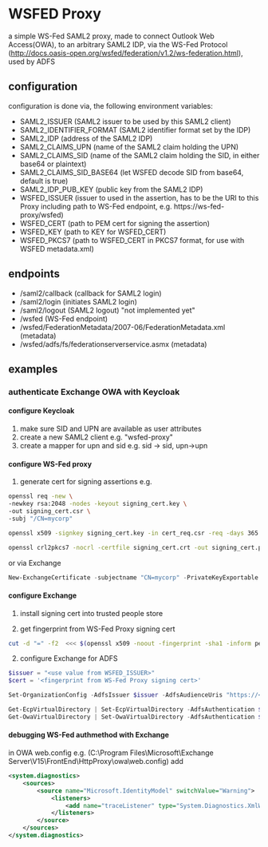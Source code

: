 
# WSFED Proxy

a simple WS-Fed SAML2 proxy, made to connect Outlook Web Access(OWA), to an arbitrary SAML2 IDP, via the WS-Fed Protocol
(http://docs.oasis-open.org/wsfed/federation/v1.2/ws-federation.html), used by ADFS

## configuration
configuration is done via, the following environment variables:

- SAML2_ISSUER (SAML2 issuer to be used by this SAML2 client)
- SAML2_IDENTIFIER_FORMAT (SAML2 identifier format set by the IDP)
- SAML2_IDP (address of the SAML2 IDP)
- SAML2_CLAIMS_UPN (name of the SAML2 claim holding the UPN)
- SAML2_CLAIMS_SID (name of the SAML2 claim holding the SID, in either base64 or plaintext)
- SAML2_CLAIMS_SID_BASE64 (let WSFED decode SID from base64, default is true)
- SAML2_IDP_PUB_KEY (public key from the SAML2 IDP)
- WSFED_ISSUER (issuer to used in the assertion, has to be the URI to this Proxy including path to WS-Fed endpoint, e.g. https://ws-fed-proxy/wsfed)
- WSFED_CERT (path to PEM cert for signing the assertion)
- WSFED_KEY (path to KEY for WSFED_CERT)
- WSFED_PKCS7 (path to WSFED_CERT in PKCS7 format, for use with WSFED metadata.xml)



## endpoints

- /saml2/callback (callback for SAML2 login)
- /saml2/login (initiates SAML2 login)
- /saml2/logout (SAML2 logout) "not implemented yet"
- /wsfed (WS-Fed endpoint)
- /wsfed/FederationMetadata/2007-06/FederationMetadata.xml (metadata)
- /wsfed/adfs/fs/federationserverservice.asmx (metadata)

## examples

### authenticate Exchange OWA with Keycloak

#### configure Keycloak

1. make sure SID and UPN are available as user attributes
2. create a new SAML2 client e.g. "wsfed-proxy"
3. create a mapper for upn and sid e.g. sid -> sid, upn->upn

#### configure WS-Fed proxy

1. generate cert for signing assertions
e.g.
```bash
openssl req -new \
-newkey rsa:2048 -nodes -keyout signing_cert.key \
-out signing_cert.csr \
-subj "/CN=mycorp"
```
```bash
openssl x509 -signkey signing_cert.key -in cert_req.csr -req -days 365 -out signing_cert.crt -days 365
```
```bash
openssl crl2pkcs7 -nocrl -certfile signing_cert.crt -out signing_cert.p7b
```

or via Exchange
```powershell
New-ExchangeCertificate -subjectname "CN=mycorp" -PrivateKeyExportable $true
```

#### configure Exchange

1. install signing cert into trusted people store

2. get fingerprint from WS-Fed Proxy signing cert
```bash
cut -d "=" -f2  <<< $(openssl x509 -noout -fingerprint -sha1 -inform pem -in signing_cert.crt) | tr -d ":" 
```

2. configure Exchange for ADFS
```powershell
$issuer = "<use value from WSFED_ISSUER>"
$cert = '<fingerprint from WS-Fed Proxy signing cert>'

Set-OrganizationConfig -AdfsIssuer $issuer -AdfsAudienceUris "https://<exchange URI>/owa/,https://<exchange URI>/ecp/" -AdfsSignCertificateThumbprint $cert

Get-EcpVirtualDirectory | Set-EcpVirtualDirectory -AdfsAuthentication $true -BasicAuthentication $false -DigestAuthentication $false -FormsAuthentication $false -WindowsAuthentication $false
Get-OwaVirtualDirectory | Set-OwaVirtualDirectory -AdfsAuthentication $true -BasicAuthentication $false -DigestAuthentication $false -FormsAuthentication $false -WindowsAuthentication $false
```

#### debugging WS-Fed authmethod with Exchange

in OWA web.config e.g. (C:\Program Files\Microsoft\Exchange Server\V15\FrontEnd\HttpProxy\owa\web.config)
add
```xml
<system.diagnostics>
    <sources>
        <source name="Microsoft.IdentityModel" switchValue="Warning">
            <listeners>
                <add name="traceListener" type="System.Diagnostics.XmlWriterTraceListener" initializeData="<logpath>\WIFTrace.log" />
            </listeners>
        </source>
    </sources>
</system.diagnostics>
```






